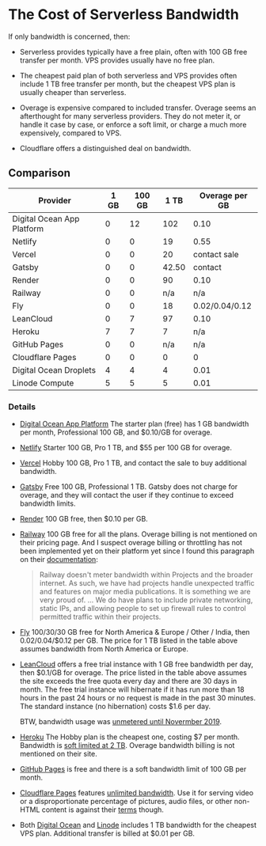 # The Cost of Serverless Bandwidth

If only bandwidth is concerned, then:

- Serverless provides typically have a free plain,
  often with 100 GB free transfer per month.
  VPS provides usually have no free plan.

- The cheapest paid plan of both serverless and VPS provides often include 1 TB free transfer
  per month, but the cheapest VPS plan is usually cheaper than serverless.

- Overage is expensive compared to included transfer.
  Overage seems an afterthought for many serverless providers.
  They do not meter it, or handle it case by case, or enforce a soft limit,
  or charge a much more expensively, compared to VPS.

- Cloudflare offers a distinguished deal on bandwidth.

## Comparison

| Provider | 1 GB | 100 GB | 1 TB | Overage per GB |
| - | - | - | - | - |
| Digital Ocean App Platform | 0 | 12 | 102 | 0.10 |
| Netlify | 0 | 0 | 19 | 0.55 |
| Vercel | 0 | 0 | 20 | contact sale |
| Gatsby | 0 | 0 | 42.50 | contact |
| Render | 0 | 0 | 90 | 0.10 |
| Railway | 0 | 0 | n/a | n/a |
| Fly | 0 | 0 | 18 | 0.02/0.04/0.12 |
| LeanCloud | 0 | 7 | 97 | 0.10 |  
| Heroku | 7 | 7 | 7 | n/a |
| GitHub Pages | 0 | 0 | n/a | n/a |
| Cloudflare Pages | 0 | 0 | 0 | 0 |
| Digital Ocean Droplets | 4 | 4 | 4 | 0.01 |
| Linode Compute | 5 | 5 | 5 | 0.01 |

### Details

- [Digital Ocean App Platform] The starter plan (free) has 1 GB bandwidth per month, Professional 100 GB, and $0.10/GB for overage.

- [Netlify] Starter 100 GB, Pro 1 TB, and $55 per 100 GB for overage.

- [Vercel] Hobby 100 GB, Pro 1 TB, and contact the sale to buy additional bandwidth.

- [Gatsby] Free 100 GB, Professional 1 TB. Gatsby does not charge for overage, and they will contact the user if they continue to exceed bandwidth limits.

- [Render] 100 GB free, then $0.10 per GB.

- [Railway] 100 GB free for all the plans. Overage billing is not mentioned on their pricing page. And I suspect overage billing or throttling has not been implemented yet on their platform yet since I found this paragraph on their [documentation]:

    > Railway doesn't meter bandwidth within Projects and the broader internet.
    > As such, we have had projects handle unexpected traffic
    > and features on major media publications.
    > It is something we are very proud of.
    > ...
    > We do have plans to include private networking, static IPs,
    > and allowing people to set up firewall rules to control permitted traffic
    > within their projects.

- [Fly] 100/30/30 GB free for North America & Europe / Other / India, then $0.02/$0.04/$0.12 per GB. The price for 1 TB listed in the table above assumes bandwidth from North America or Europe.

- [LeanCloud] offers a free trial instance with 1 GB free bandwidth per day, then $0.1/GB for overage. The price listed in the table above assumes the site exceeds the free quota every day and there are 30 days in month. The free trial instance will hibernate if it has run more than 18 hours in the past 24 hours or no request is made in the past 30 minutes. The standard instance (no hibernation) costs $1.6 per day.

    BTW, bandwidth usage was [unmetered until Novermber 2019].

- [Heroku] The Hobby plan is the cheapest one, costing $7 per month. Bandwidth is [soft limited at 2 TB]. Overage bandwidth billing is not mentioned on their site.

- [GitHub Pages] is free and there is a soft bandwidth limit of 100 GB per month.

- [Cloudflare Pages] features [unlimited bandwidth]. Use it for serving video or a disproportionate percentage of pictures, audio files, or other non-HTML content is against their [terms] though.

- Both [Digital Ocean] and [Linode] includes 1 TB bandwidth for the cheapest VPS plan. Additional transfer is billed at $0.01 per GB.


[Digital Ocean App Platform]: https://www.digitalocean.com/pricing/app-platform "pricing"
[Netlify]: https://www.netlify.com/pricing/ "pricing"
[Vercel]: https://vercel.com/pricing "pricing"
[Gatsby]: https://www.gatsbyjs.com/pricing/ "pricing"
[Render]: https://render.com/pricing "pricing"
[Railway]: https://railway.app/pricing "pricing"
[documentation]: https://docs.railway.app/reference/usecases "Railway usecases"
[Fly]: https://fly.io/docs/about/pricing/ "pricing"
[LeanCloud]: https://leancloud.app/pricing "pricing"
[unmetered until Novermber 2019]: https://github.com/leancloud/docs-en/pull/107 "documentation update"
[Heroku]: https://devcenter.heroku.com/articles/usage-and-billing "pricing"
[soft limited at 2 TB]: https://devcenter.heroku.com/articles/limits#network "Heroku limits"
[GitHub Pages]: https://docs.github.com/en/pages/getting-started-with-github-pages/about-github-pages#usage-limits "usage limits"
[Cloudflare Pages]: https://pages.cloudflare.com/ "official site"
[unlimited bandwidth]: https://webmasters.stackexchange.com/questions/88659/how-can-cloudflare-offer-a-free-cdn-with-unlimited-bandwidth "Matthew Prince, Cloudflare Co-founder explains why offering free unlimited bandwidth"
[terms]: https://www.cloudflare.com/terms/ "2.8 Limitation on Serving Non-HTML Content"
[Digital Ocean]: https://docs.digitalocean.com/products/droplets/details/pricing/ "Droplet Pricing"
[Linode]: https://www.linode.com/docs/guides/network-transfer/ "Transfer Allowance"
